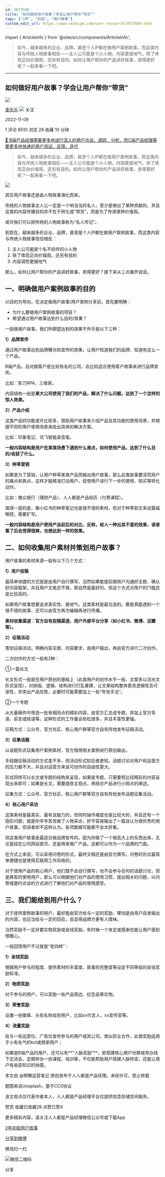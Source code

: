 ```yaml
---
id: 5673580
title: "如何做好用户故事？学会让用户帮你“带货”"
tags: ["2年", "初级", "用户故事"]
custom_edit_url: https://www.woshipm.com/user-research/5673580.html
---
```

import { ArticleInfo } from '@site/src/components/ArticleInfo';

<ArticleInfo
    author="麦乐乐"
    authorLink="https://www.woshipm.com/u/1203215"
    published="2022-11-09"
    views={6510}
    comments={1}
    collects={28}
/>

> 如今，越来越多的企业、品牌，甚至个人IP都在做用户案例故事，而这类内容与传统人物故事相反——主人公可能是个小人物，内容更接地气，除了体现正向价值观，还另有目的。如何让用户帮你的产品讲好故事，卖得更好呢？一起来看一下吧。

---

## 如何做好用户故事？学会让用户帮你“带货”

[![](https://static.woshipm.com/APP_U_202211_20221108121039_9841.jpeg?imageView2/1/w/72/h/72/q/100)](https://www.woshipm.com/u/1203215)

[麦乐乐](https://www.woshipm.com/u/1203215) ![](https://static.woshipm.com/tag/1101_1@2x.png) 关注

2022-11-09

1 评论 6510 浏览 28 收藏 10 分钟

[🔗 B端产品经理需要更多地进行深入的用户访谈、调研、分析，而C端产品经理需要更多地快速的用户测试、反馈、迭代](https://ke.qidianla.com/courses/bcpm)

> 如今，越来越多的企业、品牌，甚至个人IP都在做用户案例故事，而这类内容与传统人物故事相反——主人公可能是个小人物，内容更接地气，除了体现正向价值观，还另有目的。如何让用户帮你的产品讲好故事，卖得更好呢？一起来看一下吧。

![](https://image.woshipm.com/wp-files/2022/11/ez3m2dSdZr9exK2jJNnZ.png)

其实用户故事还是由人物故事演化而来。

传统的人物故事主人公一定是一个响当当的名人，至少是做出了某种贡献的，并且这类的内容传播目的并不在于转化或“带货”，而是为了传递某种价值观。

或许我们可以把传统的人物故事称为“名人传记”。

到现在，越来越多的企业、品牌，甚至是个人IP都在做用户案例故事，而这类内容与传统人物故事恰恰相反：

1.  主人公可能是个名不经传的小人物
2.  除了体现正向价值观，还另有目的
3.  内容调性更接地气

那么，如何让用户帮你的产品讲好故事，卖得更好？接下来从三点展开说说。

## 一、明确做用户案例故事的目的

以目的为导向，在决定做用户故事/用户案例分享前，首先要明确：

*   为什么要做用户案例故事的项目？
*   希望通过用户故事达到什么目的/效果？

一般做用户故事，我们所期望达到的效果不外乎是以下三种：

**1）品牌宣传**

通过用户故事达到品牌曝光和宣传的效果，让用户知道我们的品牌、知道有这么一个产品。

B端产品，且对接客户是比较有名的公司，会比较适合使用客户故事来进行品牌宣传。

比如：影刀RPA、三维家。

内容结构一般是**某大公司使用了我们的产品，解决了什么问题，达到了一个怎样的惊人效果。**

**2）产品介绍**

这类产品的功能或许比较多，借助用户故事来介绍产品及其功能的使用场景，并根据不同的用户使用场景来给出具体的解决方案。

比如：印象笔记、讯飞智能录音笔。

**一般内容结构是用户在某类场景下遇到什么难点，如何使用产品，达到了什么目的/收获了什么。**

**3）种草营销**

如果是为了营销，让用户种草某类产品而输出用户故事，那么此类故事要深究用户的痛点和爽点，这样才能精准打动用户，促使用户进行下一步的使用、购买等转化动作。

比如：微众银行（理财产品）、人人都是产品经历（付费课程）。

值得一提的是，像小红书的种草笔记也是很不错的素材，但对于种草软文来说篇幅略短，需要扩写。

**一般内容结构是用户使用产品前后的对比、反转，给人一种出其不意的效果，读者看了后会觉得很爽，也想达到一样的效果。**

## 二、如何收集用户素材并策划用户故事？

用户故事的素材来源一般有以下几个方式：

**1）用户投稿**

最简单快捷的方式就是由用户自行撰写，当然如果能提前跟用户沟通好主题、确认好内容框架，并且用户文笔还不错，那自然是最好的。但这个方式对用户的门槛还是比较高的。

如果用户故事想要追求真实性、接地气，这类素材是最合适的。要是真能遇到一个很不错的故事，还可以由官方再次编辑再进行传播。

**素材收集渠道：官方自有投稿渠道、用户外部平台分享（如小红书、微博、豆瓣等）。**

**2）征稿活动**

策划征稿活动，明确内容主题、内容要求，由用户输出，再由官方进行二次创作。

二次创作的方式一般有2种：

①一篇长文

长文形式一般是在用户原创的基础上（此类用户的创作水平一般，文案多以流水文形式呈现），对排版、逻辑、结构进行打乱重建，让文章结构整体更具逻辑性及可读性，并突出产品优势，必要时可能需要加上一些“夸张手法”。

②一个专题

从大量稿件中筛选一批有相同点的精彩内容，由官方汇总成专题，并加上官方导语、前言或结语等。这种形式的工作量会轻松很多，并且丰富性更强。

征稿方式：公众号、官方社区、核心用户群等官方自有阵地发布征稿活动。

**3）征集话题**

以话题形式征集用户案例素材，官方借用相关案例进行原创输出。

手段跟征稿活动的方式差不多，但活动形式较后者更轻。话题讨论对用户和运营方的压力都不大，并且对运营方来说可创作的自由性更大。

形式同样可以长文或专题的结构来呈现，如果是专题，只需要把比较精彩的内容呈现出来即可；如果是长文，需要提炼主观点，再结合产品进行小观点的阐述。

征集方式：公众号、官方社区、核心用户群等官方自有阵地发布话题征集活动。

**4）核心用户采访**

这类素材是最真实、最有说服力的，但同时操作难度也是比较大的，并且还有一个隐形问题，就是你辛辛苦苦做了人物采访，好不容易输出了一篇自认为很优秀的用户故事，但读者却不这样认为，各项数据可能都不会太好看。

但这类用户故事是最适合做品牌宣传的。因为你做了一个很高大上的东西出来，无论是挂在公司网站首页，还是用来推广产品，这都可以作为一个品牌的门面。

在方式上来说，可以采用问卷的形式，最终文稿还是由官方撰写。问卷的形式最简单便捷也是使用互联网工作风格的。

对于使用产品的核心用户，他们既不会自行撰写，也不会参与任何的话题讨论，但是典型的使用用户，那么可以根据他们对产品的使用习惯，提出相关的问题，以问卷或邀约访谈的方式进行了解他们对产品的使用感受。

## 三、我们能给到用户什么？

对于提供案例故事的用户，最好能由官方给与一定的奖励，哪怕是由用户自发输出的内容，也应当给与一定的回应，会显得品牌方更有人情味。

当然奖励不一定非要实物奖励或金钱奖励，有时候一个肯定或感谢也能让用户感到很暖心。

一般回馈用户不过就是“老四样”：

**1）金钱奖励**

根据用户参与的程度、提供素材的丰富度、故事的完整度等设定不同等级的金钱奖励标准。

**2）物质奖励**

对于参与的用户，可以奖励一些产品周边、纪念品等实物。

**3）荣誉奖励**

设置一些徽章、头衔名称给到用户，比如xx代言人，xx宣传官等。

**4）流量奖励**

给与一些运营位、广告位宣传参与的用户或其公司，类似异业合作，此类奖励适用于小有名气的kol或商家用户；

如果是B端产品的用户，还可以有**“人脉奖励”**，即搭建核心用户社群或举办线下交流会，定期举办一些课程、培训等，不仅能帮助用户搭建人脉桥梁，还能让用户有收获知识的快感。

本文由 @啊懒运营笔记 原创发布于人人都是产品经理。未经许可，禁止转载

题图来自Unsplash，基于CC0协议

该文观点仅代表作者本人，人人都是产品经理平台仅提供信息存储空间服务。

赞赏 收藏已收藏28 点赞已赞4

更多精彩内容，请关注人人都是产品经理微信公众号或下载App

[2年](https://www.woshipm.com/tag/2%e5%b9%b4)[初级](https://www.woshipm.com/tag/%e5%88%9d%e7%ba%a7)[用户故事](https://www.woshipm.com/tag/%e7%94%a8%e6%88%b7%e6%95%85%e4%ba%8b)

[分享到微博](https://service.weibo.com/share/share.php?appkey=2775287854&title=如何做好用户故事？学会让用户帮你“带货”&url=https://www.woshipm.com/user-research/5673580.html&pic=https://image.woshipm.com/wp-files/2022/11/ez3m2dSdZr9exK2jJNnZ.png)

微信扫一扫

![微信二维码](https://api.pwmqr.com/qrcode/create/?url=https://www.woshipm.com/user-research/5673580.html)

分享